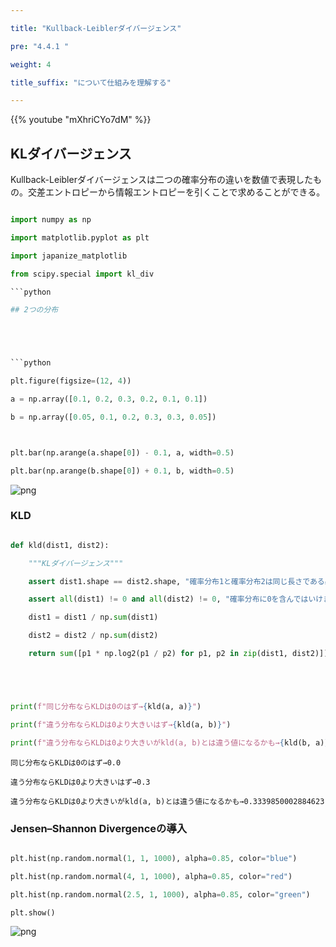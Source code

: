 ```yaml
---

title: "Kullback-Leiblerダイバージェンス"

pre: "4.4.1 "

weight: 4

title_suffix: "について仕組みを理解する"

---
```






{{% youtube "mXhriCYo7dM" %}}



## KLダイバージェンス

Kullback-Leiblerダイバージェンスは二つの確率分布の違いを数値で表現したもの。交差エントロピーから情報エントロピーを引くことで求めることができる。





```python

import numpy as np

import matplotlib.pyplot as plt

import japanize_matplotlib

from scipy.special import kl_div

```python

## 2つの分布





```python

plt.figure(figsize=(12, 4))

a = np.array([0.1, 0.2, 0.3, 0.2, 0.1, 0.1])

b = np.array([0.05, 0.1, 0.2, 0.3, 0.3, 0.05])



plt.bar(np.arange(a.shape[0]) - 0.1, a, width=0.5)

plt.bar(np.arange(b.shape[0]) + 0.1, b, width=0.5)

```



    

![png](/images/eval/distance/kld_files/kld_3_1.png)

    





### KLD





```python

def kld(dist1, dist2):

    """KLダイバージェンス"""

    assert dist1.shape == dist2.shape, "確率分布1と確率分布2は同じ長さである必要があります"

    assert all(dist1) != 0 and all(dist2) != 0, "確率分布に0を含んではいけません"

    dist1 = dist1 / np.sum(dist1)

    dist2 = dist2 / np.sum(dist2)

    return sum([p1 * np.log2(p1 / p2) for p1, p2 in zip(dist1, dist2)])





print(f"同じ分布ならKLDは0のはず→{kld(a, a)}")

print(f"違う分布ならKLDは0より大きいはず→{kld(a, b)}")

print(f"違う分布ならKLDは0より大きいがkld(a, b)とは違う値になるかも→{kld(b, a)}")

```



    同じ分布ならKLDは0のはず→0.0

    違う分布ならKLDは0より大きいはず→0.3

    違う分布ならKLDは0より大きいがkld(a, b)とは違う値になるかも→0.3339850002884623

    



### Jensen–Shannon Divergenceの導入





```python

plt.hist(np.random.normal(1, 1, 1000), alpha=0.85, color="blue")

plt.hist(np.random.normal(4, 1, 1000), alpha=0.85, color="red")

plt.hist(np.random.normal(2.5, 1, 1000), alpha=0.85, color="green")

plt.show()

```





    

![png](/images/eval/distance/kld_files/kld_7_0.png)

    



